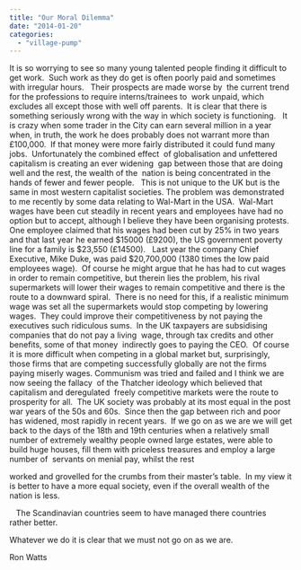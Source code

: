 ```yaml
---
title: "Our Moral Dilemma"
date: "2014-01-20"
categories: 
  - "village-pump"
---
```


It is so worrying to see so many young talented people finding it difficult to get work.  Such work as they do get is often poorly paid and sometimes with irregular hours.   Their prospects are made worse by  the current trend for the professions to require interns/trainees to  work unpaid, which excludes all except those with well off parents.  It is clear that there is something seriously wrong with the way in which society is functioning.   It is crazy when some trader in the City can earn several million in a year when, in truth, the work he does probably does not warrant more than £100,000.  If that money were more fairly distributed it could fund many jobs.  Unfortunately the combined effect  of globalisation and unfettered capitalism is creating an ever widening  gap between those that are doing well and the rest, the wealth of the  nation is being concentrated in the hands of fewer and fewer people.   This is not unique to the UK but is the same in most western capitalist societies. The problem was demonstrated to me recently by some data relating to Wal-Mart in the USA.  Wal-Mart wages have been cut steadily in recent years and employees have had no option but to accept, although I believe they have been organising protests.  One employee claimed that his wages had been cut by 25% in two years and that last year he earned $15000 (£9200), the US government poverty line for a family is $23,550 (£14500).   Last year the company Chief Executive, Mike Duke, was paid $20,700,000 (1380 times the low paid employees wage).  Of course he might argue that he has had to cut wages in order to remain competitive, but therein lies the problem, his rival supermarkets will lower their wages to remain competitive and there is the route to a downward spiral.  There is no need for this, if a realistic minimum wage was set all the supermarkets would stop competing by lowering wages.  They could improve their competitiveness by not paying the executives such ridiculous sums.  In the UK taxpayers are subsidising companies that do not pay a living  wage, through tax credits and other benefits, some of that money  indirectly goes to paying the CEO.  Of course it is more difficult when competing in a global market but, surprisingly, those firms that are competing successfully globally are not the firms paying miserly wages. Communism was tried and failed and I think we are now seeing the fallacy  of the Thatcher ideology which believed that capitalism and deregulated  freely competitive markets were the route to prosperity for all.  The UK society was probably at its most equal in the post war years of the 50s and 60s.  Since then the gap between rich and poor has widened, most rapidly in recent years.  If we go on as we are we will get back to the days of the 18th and 19th centuries when a relatively small number of extremely wealthy people owned large estates, were able to build huge houses, fill them with priceless treasures and employ a large number of  servants on menial pay, whilst the rest

worked and grovelled for the crumbs from their master’s table.  In my view it is better to have a more equal society, even if the overall wealth of the nation is less. 

   The Scandinavian countries seem to have managed there countries rather better.

Whatever we do it is clear that we must not go on as we are.

Ron Watts
